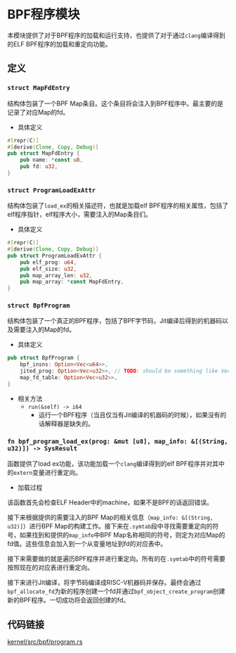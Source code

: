 # BPF程序模块

本模块提供了对于BPF程序的加载和运行支持，也提供了对于通过`clang`编译得到的ELF BPF程序的加载和重定向功能。

## 定义

### `struct MapFdEntry`

结构体包装了一个BPF Map条目。这个条目将会注入到BPF程序中。最主要的是记录了对应Map的fd。

* 具体定义

```rust
#[repr(C)]
#[derive(Clone, Copy, Debug)]
pub struct MapFdEntry {
    pub name: *const u8,
    pub fd: u32,
}
```

### `struct ProgramLoadExAttr`

结构体包装了`load_ex`的相关描述符，也就是加载elf BPF程序的相关属性，包括了elf程序指针，elf程序大小，需要注入的Map条目们。

* 具体定义

```rust
#[repr(C)]
#[derive(Clone, Copy, Debug)]
pub struct ProgramLoadExAttr {
    pub elf_prog: u64,
    pub elf_size: u32,
    pub map_array_len: u32,
    pub map_array: *const MapFdEntry,
}
```

### `struct BpfProgram`

结构体包装了一个真正的BPF程序，包括了BPF字节码，Jit编译后得到的机器码以及需要注入的Map的fd。

* 具体定义

```rust
pub struct BpfProgram {
    bpf_insns: Option<Vec<u64>>,
    jited_prog: Option<Vec<u32>>, // TODO: should be something like Vec<u8>
    map_fd_table: Option<Vec<u32>>,
}
```

* 相关方法
    * `run(&self) -> i64`
        * 运行一个BPF程序（当且仅当有Jit编译的机器码的时候），如果没有的话解释器是缺失的。

### `fn bpf_program_load_ex(prog: &mut [u8], map_info: &[(String, u32)]) -> SysResult`

函数提供了load ex功能，该功能加载一个`clang`编译得到的elf BPF程序并对其中的`extern`变量进行重定向。

* 加载过程

该函数首先会检查ELF Header中的machine，如果不是BPF的话返回错误。

接下来根据提供的需要注入的BPF Map的相关信息（`map_info: &[(String, u32)]`）进行BPF Map的构建工作。接下来在`.symtab`段中寻找需要重定向的符号，如果找到和提供的`map_info`中BPF Map名称相同的符号，则定为对应Map的fd值。这些信息会加入到一个从变量地址到fd的对应表中。

接下来需要做的就是遍历BPF程序并进行重定向。所有的在`.symtab`中的符号需要按照现在的对应表进行重定向。

接下来进行Jit编译，将字节码编译成RISC-V机器码并保存。最终会通过`bpf_allocate_fd`为新的程序创建一个fd并通过`bpf_object_create_program`创建新的BPF程序。一切成功将会返回创建的fd。

## 代码链接

[kernel/src/bpf/program.rs](../../src/bpf/program.rs)